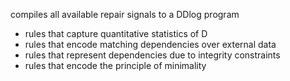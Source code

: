 compiles all available repair signals to a DDlog program
- rules that capture quantitative statistics of D
- rules that encode matching dependencies over external data
- rules that represent dependencies due to integrity constraints
- rules that encode the principle of minimality
